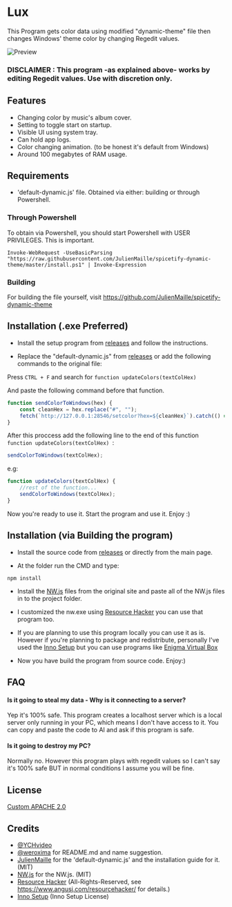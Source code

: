 
# Lux

This Program gets color data using modified "dynamic-theme" file then changes Windows' theme color by changing Regedit values.

![Preview](https://github.com/user-attachments/assets/9efc59e9-d9e0-49b2-aeb7-634b05b58cf3)

### DISCLAIMER : This program -as explained above- works by editing Regedit values. Use with discretion only. 

## Features

- Changing color by music's album cover.
- Setting to toggle start on startup.
- Visible UI using system tray.
- Can hold app logs.
- Color changing animation. (to be honest it's default from Windows)
- Around 100 megabytes of RAM usage.

## Requirements

- 'default-dynamic.js' file. Obtained via either: building or through Powershell.

### Through Powershell

To obtain via Powershell, you should start Powershell with USER PRIVILEGES. This is important.

```
Invoke-WebRequest -UseBasicParsing "https://raw.githubusercontent.com/JulienMaille/spicetify-dynamic-theme/master/install.ps1" | Invoke-Expression
```
### Building

For building the file yourself, visit https://github.com/JulienMaille/spicetify-dynamic-theme

## Installation (.exe Preferred)

- Install the setup program from [releases](https://github.com/YCHstudio/Lux/releases) and follow the instructions.

- Replace the "default-dynamic.js" from [releases](https://github.com/YCHstudio/Lux/releases) or add the following commands to the original file:

Press ```CTRL + F``` and search for ```function updateColors(textColHex) ```

And paste the following command before that function.

```js
function sendColorToWindows(hex) {
	const cleanHex = hex.replace("#", "");
	fetch(`http://127.0.0.1:28546/setcolor?hex=${cleanHex}`).catch(() => {});
}

```
After this proccess add the following line to the end of this function ```function updateColors(textColHex) ```:

```js
sendColorToWindows(textColHex);
```

e.g:

```js
function updateColors(textColHex) {
	//rest of the function...
	sendColorToWindows(textColHex);
}
```

Now you're ready to use it. Start the program and use it. Enjoy :)
    
## Installation (via Building the program)

- Install the source code from [releases](https://github.com/YCHstudio/Lux/releases) or directly from the main page.

- At the folder run the CMD and type:

```shell
npm install
```

- Install the [NW.js](https://nwjs.io/downloads/) files from the original site and paste all of the NW.js files in to the project folder.

- I customized the nw.exe using [Resource Hacker](https://www.angusj.com/resourcehacker/) you can use that program too.

- If you are planning to use this program locally you can use it as is. However if you're planning to package and redistribute, personally I've used the [Inno Setup](https://jrsoftware.org/isdl.php) but you can use programs like [Enigma Virtual Box](https://www.enigmaprotector.com/en/aboutvb.html)

- Now you have build the program from source code. Enjoy:)

## FAQ

#### Is it going to steal my data - Why is it connecting to a server?

Yep it's 100% safe. This program creates a localhost server which is a local server only running in your PC, which means I don't have access to it. You can copy and paste the code to AI and ask if this program is safe.

#### Is it going to destroy my PC?

Normally no. However this program plays with regedit values so I can't say it's 100% safe BUT in normal conditions I assume you will be fine. 


## License

[Custom APACHE 2.0](https://github.com/YCHstudio/Spicetify-Dynamic-Windows-Theme/blob/main/LICENSE)


## Credits

- [@YCHvideo](https://github.com/YCHstudio)
- [@weroxima](https://github.com/weroxima) for README.md and name suggestion.
- [JulienMaille](https://github.com/JulienMaille/spicetify-dynamic-theme) for the 'default-dynamic.js' and the installation guide for it. (MIT)
- [NW.js](https://github.com/nwjs/nw.js) for the NW.js. (MIT)
- [Resource Hacker](https://www.angusj.com/resourcehacker/) (All-Rights-Reserved, see https://www.angusj.com/resourcehacker/ for details.)
- [Inno Setup](https://jrsoftware.org/isdl.php) (Inno Setup License)
